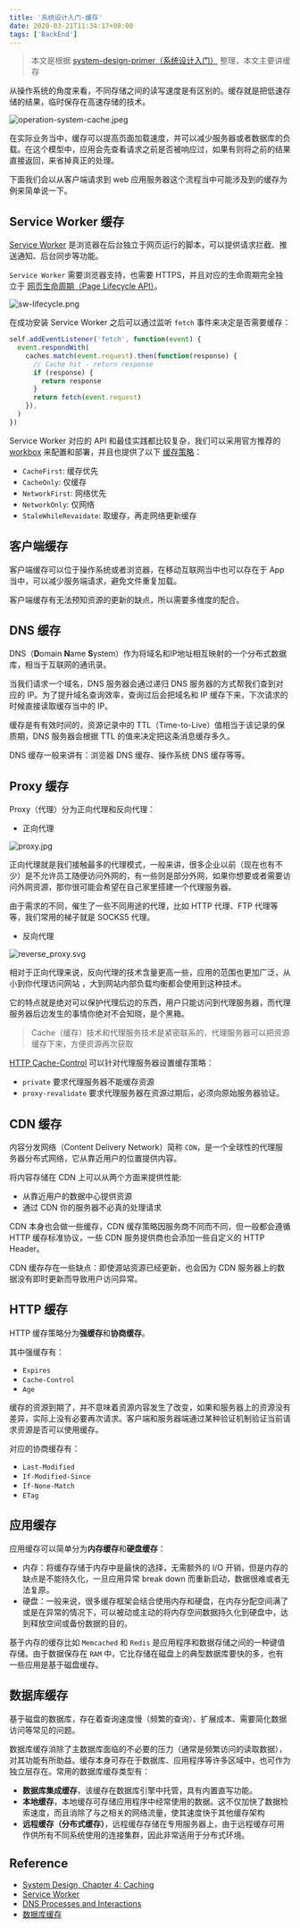 ```yaml
---
title: '系统设计入门-缓存'
date: 2020-03-21T11:34:17+08:00
tags: ['BackEnd']
---
```


> 本文是根据 [system-design-primer（系统设计入门）](https://github.com/donnemartin/system-design-primer) 整理，本文主要讲缓存

从操作系统的角度来看，不同存储之间的读写速度是有区别的。缓存就是把低速存储的结果，临时保存在高速存储的技术。

![operation-system-cache.jpeg](./operation-system-cache.jpeg)

在实际业务当中，缓存可以提高页面加载速度，并可以减少服务器或者数据库的负载。在这个模型中，应用会先查看请求之前是否被响应过，如果有则将之前的结果直接返回，来省掉真正的处理。

下面我们会以从客户端请求到 web 应用服务器这个流程当中可能涉及到的缓存为例来简单说一下。

## Service Worker 缓存

[Service Worker](https://developers.google.com/web/fundamentals/primers/service-workers) 是浏览器在后台独立于网页运行的脚本，可以提供请求拦截、推送通知、后台同步等功能。

`Service Worker` 需要浏览器支持，也需要 HTTPS，并且对应的生命周期完全独立于 [网页生命周期（Page Lifecycle API）](https://developers.google.com/web/updates/2018/07/page-lifecycle-api)。

![sw-lifecycle.png](./sw-lifecycle.png)

在成功安装 Service Worker 之后可以通过监听 `fetch` 事件来决定是否需要缓存：

```js
self.addEventListener('fetch', function(event) {
  event.respondWith(
    caches.match(event.request).then(function(response) {
      // Cache hit - return response
      if (response) {
        return response
      }
      return fetch(event.request)
    }),
  )
})
```

Service Worker 对应的 API 和最佳实践都比较复杂，我们可以采用官方推荐的 [workbox](https://developers.google.com/web/tools/workbox) 来配置和部署，并且也提供了以下 [缓存策略](https://developers.google.com/web/tools/workbox/modules/workbox-strategies)：

- `CacheFirst`: 缓存优先
- `CacheOnly`: 仅缓存
- `NetworkFirst`: 网络优先
- `NetworkOnly`: 仅网络
- `StaleWhileRevaidate`: 取缓存，再走网络更新缓存

## 客户端缓存

客户端缓存可以位于操作系统或者浏览器，在移动互联网当中也可以存在于 App 当中，可以减少服务端请求，避免文件重复加载。

客户端缓存有无法预知资源的更新的缺点，所以需要多维度的配合。

## DNS 缓存

DNS（**D**omain **N**ame **S**ystem）作为将域名和IP地址相互映射的一个分布式数据库，相当于互联网的通讯录。

当我们请求一个域名，DNS 服务器会通过递归 DNS 服务器的方式帮我们查到对应的 IP。为了提升域名查询效率，查询过后会把域名和 IP 缓存下来，下次请求的时候直接读取缓存当中的 IP。

缓存是有有效时间的，资源记录中的 TTL（Time-to-Live）值相当于该记录的保质期，DNS 服务器会根据 TTL 的值来决定把这条消息缓存多久。

DNS 缓存一般来讲有：浏览器 DNS 缓存、操作系统 DNS 缓存等等。

## Proxy 缓存

Proxy（代理）分为正向代理和反向代理：

- 正向代理

![proxy.jpg](./proxy.jpg)

正向代理就是我们接触最多的代理模式，一般来讲，很多企业以前（现在也有不少）是不允许员工随便访问外网的，有一些则是部分外网，如果你想要或者需要访问外网资源，那你很可能会希望在自己家里搭建一个代理服务器。

由于需求的不同，催生了一些不同用途的代理，比如 HTTP 代理、FTP 代理等等，我们常用的梯子就是 SOCKS5 代理。

- 反向代理

![reverse_proxy.svg](./reverse_proxy.svg)

相对于正向代理来说，反向代理的技术含量更高一些，应用的范围也更加广泛，从小到你代理访问网站 ，大到网站内部负载均衡都会使用到这种技术。

它的特点就是绝对可以保护代理后边的东西，用户只能访问到代理服务器，而代理服务器后边发生的事情你绝对不会知晓，是个黑箱。

> Cache（缓存）技术和代理服务技术是紧密联系的，代理服务器可以把资源缓存下来，方便资源再次获取

[HTTP Cache-Control](https://developer.mozilla.org/en-US/docs/Web/HTTP/Headers/Cache-Control) 可以针对代理服务器设置缓存策略：

- `private` 要求代理服务器不能缓存资源
- `proxy-revalidate` 要求代理服务器在资源过期后，必须向原始服务器验证。

## CDN 缓存

内容分发网络（Content Delivery Network）简称 `CDN`，是一个全球性的代理服务器分布式网络，它从靠近用户的位置提供内容。

将内容存储在 CDN 上可以从两个方面来提供性能:

- 从靠近用户的数据中心提供资源
- 通过 CDN 你的服务器不必真的处理请求

CDN 本身也会做一些缓存，CDN 缓存策略因服务商不同而不同，但一般都会遵循 HTTP 缓存标准协议，一些 CDN 服务提供商也会添加一些自定义的 HTTP Header。

CDN 缓存存在一些缺点：即使源站资源已经更新，也会因为 CDN 服务器上的数据没有即时更新而导致用户访问异常。

## HTTP 缓存

HTTP 缓存策略分为**强缓存**和**协商缓存**。

其中强缓存有：

- `Expires`
- `Cache-Control`
- `Age`

缓存的资源到期了，并不意味着资源内容发生了改变，如果和服务器上的资源没有差异，实际上没有必要再次请求。客户端和服务器端通过某种验证机制验证当前请求资源是否可以使用缓存。

对应的协商缓存有：

- `Last-Modified`
- `If-Modified-Since`
- `If-None-Match`
- `ETag`


## 应用缓存

应用缓存可以简单分为**内存缓存**和**硬盘缓存**：

- 内存：将缓存存储于内存中是最快的选择，无需额外的 I/O 开销，但是内存的缺点是不能持久化，一旦应用异常 break down 而重新启动，数据很难或者无法复原。
- 硬盘：一般来说，很多缓存框架会结合使用内存和硬盘，在内存分配空间满了或是在异常的情况下，可以被动或主动的将内存空间数据持久化到硬盘中，达到释放空间或备份数据的目的。

基于内存的缓存比如 `Memcached` 和 `Redis` 是应用程序和数据存储之间的一种键值存储。由于数据保存在 `RAM` 中，它比存储在磁盘上的典型数据库要快的多，也有一些应用是基于磁盘缓存。

## 数据库缓存

基于磁盘的数据库，存在着查询速度慢（频繁的查询）、扩展成本、需要简化数据访问等常见的问题。

数据库缓存消除了主数据库面临的不必要的压力（通常是频繁访问的读取数据），对其功能有所助益。缓存本身可存在于数据库、应用程序等许多区域中，也可作为独立层存在。常用的数据库缓存类型有：

- **数据库集成缓存**，该缓存在数据库引擎中托管，具有内置直写功能。
- **本地缓存**，本地缓存可存储应用程序中经常使用的数据。这不仅加快了数据检索速度，而且消除了与之相关的网络流量，使其速度快于其他缓存架构
- **远程缓存（分布式缓存）**，远程缓存存储在专用服务器上，由于远程缓存可用作供所有不同系统使用的连接集群，因此非常适用于分布式环境。

## Reference

- [System Design, Chapter 4: Caching](https://medium.com/system-designing-interviews/system-design-chapter-4-caching-b59a4cf83f10)
- [Service Worker](https://developers.google.com/web/fundamentals/primers/service-workers)
- [DNS Processes and Interactions](https://docs.microsoft.com/en-us/previous-versions/windows/it-pro/windows-server-2008-R2-and-2008/dd197552%28v%3dws.10%29)
- [数据库缓存](https://aws.amazon.com/cn/caching/database-caching/)